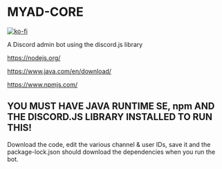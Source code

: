 # MYAD-CORE
[![ko-fi](https://www.ko-fi.com/img/githubbutton_sm.svg)](https://ko-fi.com/W7W21C3X1)

A Discord admin bot using the discord.js library

https://nodejs.org/

https://www.java.com/en/download/

https://www.npmjs.com/


## YOU MUST HAVE JAVA RUNTIME SE, npm AND THE DISCORD.JS LIBRARY INSTALLED TO RUN THIS!

Download the code, edit the various channel & user IDs, save it and the package-lock.json should download the dependencies when you run the bot.
